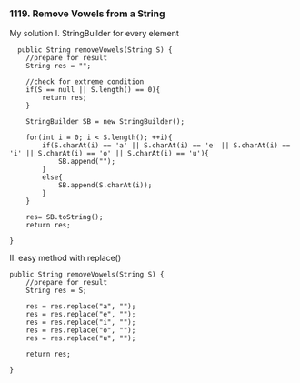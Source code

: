 

### 1119. Remove Vowels from a String        

My solution
I. StringBuilder for every element
      
      public String removeVowels(String S) {
        //prepare for result
        String res = "";
        
        //check for extreme condition
        if(S == null || S.length() == 0){
            return res;
        }
        
        StringBuilder SB = new StringBuilder();
        
        for(int i = 0; i < S.length(); ++i){
            if(S.charAt(i) == 'a' || S.charAt(i) == 'e' || S.charAt(i) == 'i' || S.charAt(i) == 'o' || S.charAt(i) == 'u'){
                SB.append("");
            }    
            else{
                SB.append(S.charAt(i));
            }
        }
        
        res= SB.toString();
        return res;
        
    }

II. easy method with replace()    

    public String removeVowels(String S) {
        //prepare for result
        String res = S;
        
        res = res.replace("a", "");
        res = res.replace("e", "");
        res = res.replace("i", "");
        res = res.replace("o", "");
        res = res.replace("u", "");
        
        return res;
        
    }




